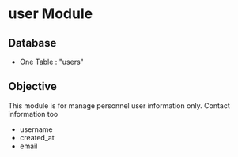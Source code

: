 # user Module

## Database

- One Table : "users"

## Objective

This module is for manage personnel user information only. Contact information too

- username
- created_at
- email

